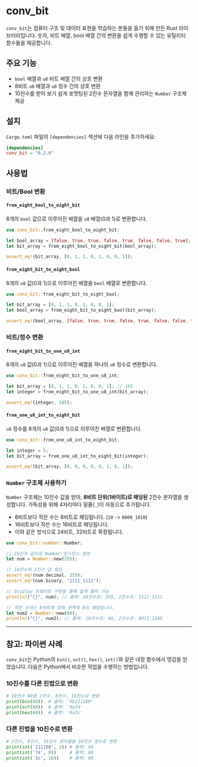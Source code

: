 # conv_bit

`conv_bit`는 컴퓨터 구조 및 데이터 표현을 학습하는 분들을 돕기 위해 만든 Rust 라이브러리입니다. 숫자, 비트 배열, bool 배열 간의 변환을 쉽게 수행할 수 있는 유틸리티 함수들을 제공합니다.

## 주요 기능

- `bool` 배열과 `u8` 비트 배열 간의 상호 변환
- 8비트 `u8` 배열과 `u8` 정수 간의 상호 변환
- 10진수를 받아 보기 쉽게 포맷팅된 2진수 문자열을 함께 관리하는 `Number` 구조체 제공

## 설치

`Cargo.toml` 파일의 `[dependencies]` 섹션에 다음 라인을 추가하세요:

```toml
[dependencies]
conv_bit = "0.2.0"
```

## 사용법

### 비트/Bool 변환

#### `from_eight_bool_to_eight_bit`

8개의 `bool` 값으로 이루어진 배열을 `u8` 배열(0과 1)로 변환합니다.

```rust
use conv_bit::from_eight_bool_to_eight_bit;

let bool_array = [false, true, true, false, true, false, false, true];
let bit_array = from_eight_bool_to_eight_bit(bool_array);

assert_eq!(bit_array, [0, 1, 1, 0, 1, 0, 0, 1]);
```

#### `from_eight_bit_to_eight_bool`

8개의 `u8` 값(0과 1)으로 이루어진 배열을 `bool` 배열로 변환합니다.

```rust
use conv_bit::from_eight_bit_to_eight_bool;

let bit_array = [0, 1, 1, 0, 1, 0, 0, 1];
let bool_array = from_eight_bit_to_eight_bool(bit_array);

assert_eq!(bool_array, [false, true, true, false, true, false, false, true]);
```

### 비트/정수 변환

#### `from_eight_bit_to_one_u8_int`

8개의 `u8` 값(0과 1)으로 이루어진 배열을 하나의 `u8` 정수로 변환합니다.

```rust
use conv_bit::from_eight_bit_to_one_u8_int;

let bit_array = [0, 1, 1, 0, 1, 0, 0, 1]; // 105
let integer = from_eight_bit_to_one_u8_int(bit_array);

assert_eq!(integer, 105);
```

#### `from_one_u8_int_to_eight_bit`

`u8` 정수를 8개의 `u8` 값(0과 1)으로 이루어진 배열로 변환합니다.

```rust
use conv_bit::from_one_u8_int_to_eight_bit;

let integer = 5;
let bit_array = from_one_u8_int_to_eight_bit(integer);

assert_eq!(bit_array, [0, 0, 0, 0, 0, 1, 0, 1]);
```

### `Number` 구조체 사용하기

`Number` 구조체는 10진수 값을 받아, **8비트 단위(1바이트)로 패딩된** 2진수 문자열을 생성합니다. 가독성을 위해 4자리마다 밑줄(`_`)이 자동으로 추가됩니다.

- 8비트보다 작은 수는 8비트로 패딩됩니다. (`10` -> `0000_1010`)
- 16비트보다 작은 수는 16비트로 패딩됩니다.
- 이와 같은 방식으로 24비트, 32비트로 확장됩니다.

```rust
use conv_bit::number::Number;

// 10진수 값으로 Number 인스턴스 생성
let num = Number::new(255);

// 10진수와 2진수 값 확인
assert_eq!(num.decimal, 255);
assert_eq!(num.binary, "1111_1111");

// Display 트레이트 구현을 통해 쉽게 출력 가능
println!("{}", num); // 출력: 10진수로: 255, 2진수로: 1111_1111

// 작은 숫자는 8비트에 맞춰 왼쪽에 0이 패딩됩니다.
let num2 = Number::new(60);
println!("{}", num2); // 출력: 10진수로: 60, 2진수로: 0011_1100
```

---

## 참고: 파이썬 사례

`conv_bit`는 Python의 `bin()`, `oct()`, `hex()`, `int()`와 같은 내장 함수에서 영감을 얻었습니다. 다음은 Python에서 비슷한 작업을 수행하는 방법입니다.

### 10진수를 다른 진법으로 변환

```python
# 10진수 60을 2진수, 8진수, 16진수로 변환
print(bin(60))  # 출력: '0b111100'
print(oct(60))  # 출력: '0o74'
print(hex(60))  # 출력: '0x3c'
```

### 다른 진법을 10진수로 변환

```python
# 2진수, 8진수, 16진수 문자열을 10진수 정수로 변환
print(int('111100', 2)) # 출력: 60
print(int('74', 8))     # 출력: 60
print(int('3c', 16))    # 출력: 60
```
